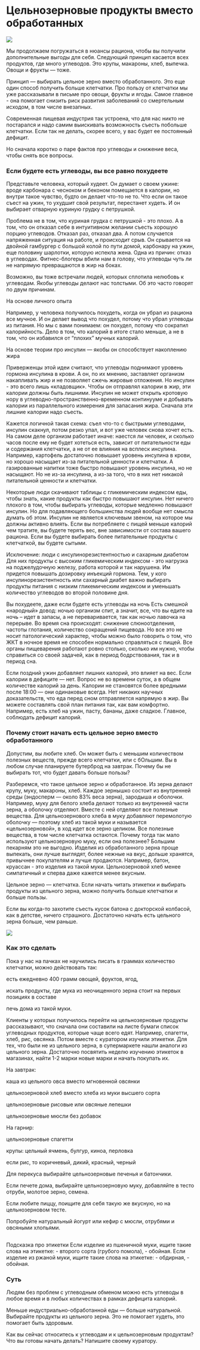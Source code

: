 # Цельнозерновые продукты вместо обработанных

![](https://linen-liver-f97.notion.site/image/https%3A%2F%2Fs3-us-west-2.amazonaws.com%2Fsecure.notion-static.com%2F14782e44-26d7-4c82-9d78-8ae497458301%2F06_MAIN_L.png?table=block&id=ccb0a7ed-1db7-477b-9535-8515dae81d2e&spaceId=8ea0018b-d1ad-4f55-ba3a-ecad6c90e672&width=2000&userId=&cache=v2)

Мы продолжаем погружаться в нюансы рациона, чтобы вы получили дополнительные выгоды для себя. Следующий принцип касается всех продуктов, где много углеводов. Это крупы, макароны, хлеб, выпечка. Овощи и фрукты — тоже.

Принцип — выбирать цельное зерно вместо обработанного. Это еще один способ получить больше клетчатки. Про пользу от клетчатки мы уже рассказывали в письме про овощи, фрукты и ягоды. Самое главное - она помогает снизить риск развития заболеваний со смертельным исходом, в том числе внезапных.

Современная пищевая индустрия так устроена, что для нас никто не постарался и надо самим выискивать возможность съесть побольше клетчатки. Если так не делать, скорее всего, у вас будет ее постоянный дефицит.

Но сначала коротко о паре фактов про углеводы и снижение веса, чтобы снять все вопросы.

### Если будете есть углеводы, вы все равно похудеете

Представьте человека, который худеет. Он думает о своем ужине: вроде карбонара с чесноком и беконом помещается в калории, но внутри такое чувство, будто он делает что-то не то. Что если он такое съест на ужин, то ухудшит свой результат, перестанет худеть. И он выбирает отварную куриную грудку с петрушкой.

Проблема не в том, что куриная грудка с петрушкой - это плохо. А в том, что он отказал себе в интуитивном желании съесть хорошую порцию углеводов. Отказал раз, отказал два. А потом случается напряженная ситуация на работе, и происходит срыв. Он срывается на двойной гамбургер с большой колой по пути домой, карбонару на ужин, еще половину шарлотки, которую испекла жена. Одна из причин: отказ в углеводах. Фитнес-блогеры вбили нам в голову, что углеводы чуть ли не напрямую превращаются в жир на боках.

Возможно, вы тоже встречали людей, которых сплотила нелюбовь к углеводам. Якобы углеводы делают нас толстыми. Об это часто говорят по двум причинам.

На основе личного опыта

Например, у человека получилось похудеть, когда он убрал из рациона все мучное. И он делает вывод что похудел, потому что убрал углеводы из питания. Но мы с вами понимаем: он похудел, потому что сократил калорийность. Дело в том, что калорий в итоге стало меньше, а не в том, что он избавился от “плохих” мучных калорий.

На основе теории про инсулин — якобы он способствует накоплению жира

Приверженцы этой идеи считают, что углеводы поднимают уровень гормона инсулина в крови. А он, по их мнению, заставляет организм накапливать жир и не позволяет сжечь жировые отложения. Но инсулин - это всего лишь «кладовщик». Чтобы он отправлял калории в жир, эти калории должны быть лишними. Инсулин не может открыть кротовую нору в углеводно-пространственно-временном континууме и добывать калории из параллельного измерения для запасания жира. Сначала эти лишние калории надо съесть.

Кажется логичной такая схема: съел что-то с быстрыми углеводами, инсулин скакнул, потом резко упал, и вот уже человек снова хочет есть. На самом деле организм работает иначе: наестся ли человек, и сколько часов после ему не будет хотеться есть, зависит от питательности еды и содержания клетчатки, а не от ее влияния на всплеск инсулина. Например, картофель достаточно повышает уровень инсулина в крови, но хорошо насыщает из-за питательной ценности и клетчатки. А газированные напитки тоже быстро повышают уровень инсулина, но не насыщают. Но не из-за инсулина, а из-за того, что в них нет никакой питательной ценности и клетчатки.

Некоторые люди скачивают таблицы с гликемическим индексом еды, чтобы знать, какие продукты как быстро повышают инсулин. Нет ничего плохого в том, чтобы выбирать углеводы, которые медленно повышают инсулин. Но для подавляющего большинства людей вообще нет смысла думать об этом. Инсулин не является ключевым звеном, на которое мы должны активно влиять. Если вы потребляете с пищей меньше калорий чем тратите, вы будете терять вес, вне зависимости от состава вашего рациона. Если вы будете выбирать более питательные продукты с клетчаткой, вы будете сытыми.

Исключение: люди с инсулинорезистентностью и сахарным диабетом Для них продукты с высоким гликемическим индексом - это нагрузка на поджелудочную железу, работа которой и так нарушена. Им придется повышать дозировку инъекций гормона. Тем, у кого инсулинорезистентность или сахарный диабет важно выбирать продукты питания с низким гликемическим индексом и уменьшать количество углеводов во второй половине дня.

Вы похудеете, даже если будете есть углеводы на ночь Есть смешной «народный» довод: ночью организм спит, а значит, все, что вы едите на ночь – идет в запасы, а не переваривается, так как ночью лавочка на перерыве. Во время сна происходят: снижение слюноотделения, частоты глотания, количество сокращений пищевода. Но все это не носит патологический характер, чтобы можно было говорить о том, что ЖКТ в ночное время не способен нормально справляться с пищей. Все органы пищеварения работают ровно столько, сколько им нужно, чтобы справиться со своей задачей, как в период бодрствования, так и в период сна.

Если поздний ужин добавляет лишних калорий, это влияет на вес. Если калории в дефиците — нет. Вопрос не во времени суток, а в общем количестве калорий за день. Калории не становятся более вредными после 18:00 — они одинаковые всегда. Нет никаких научных доказательств, что еда перед сном отправляется напрямую в жир. Вы можете составлять свой план питания так, как вам комфортно. Например, есть хлеб на ужин, пасту, бананы, даже сладкое. Главное, соблюдать дефицит калорий.

### Почему стоит начать есть цельное зерно вместо обработанного

Допустим, вы любите хлеб. Он может быть с меньшим количеством полезных веществ, прежде всего клетчатки, или с бОльшим. Вы в любом случае планируете бутерброд на завтрак. Почему бы не выбирать тот, что будет давать больше пользы?

Разберемся, что такое цельное зерно и обработанное. Из зерна делают крупу, муку, макароны, хлеб. Каждое зернышко состоит из внутренней среды (эндосперм — около 83% веса зерна), зародыша и оболочки. Например, муку для белого хлеба делают только из внутренней части зерна, а оболочку отделяют. Вместе с ней отделяют все полезные вещества. Для цельнозернового хлеба в муку добавляют перемолотую оболочку — поэтому хлеб из такой муки и называется «цельнозерновой», в ход идет все зерно целиком. Все полезные вещества, в том числе клетчатка остаются. Почему тогда так мало используют цельнозерновую муку, если она полезнее? Большим пекарням это не выгодно. Изделия из обработанного зерна проще выпекать, они лучше выглядят, более нежные на вкус, дольше хранятся, привычнее покупателям и лучше продаются. Например, батон, круассан - это изделия из такой муки. Цельнозерновой хлеб менее симпатичный и сперва даже кажется менее вкусным.

Цельное зерно — клетчатка. Если начать читать этикетки и выбирать продукты из цельного зерна, можно получить больше клетчатки и больше пользы.

Если вы когда-то захотите съесть кусок батона с докторской колбасой, как в детстве, ничего страшного. Достаточно начать есть цельного зерна больше, чем раньше.

![](https://linen-liver-f97.notion.site/image/https%3A%2F%2Fs3-us-west-2.amazonaws.com%2Fsecure.notion-static.com%2F5f164bce-393a-4603-8729-c7db466a144c%2F06_LETTER.png?table=block&id=39c893bf-1a73-4f1e-a52d-da682a991644&spaceId=8ea0018b-d1ad-4f55-ba3a-ecad6c90e672&width=2000&userId=&cache=v2)

### Как это сделать

Пока у нас на пачках не научились писать в граммах количество клетчатки, можно действовать так:

есть ежедневно 400 грамм овощей, фруктов, ягод,

искать продукты, где мука из неочищенного зерна стоит на первых позициях в составе

печь дома из такой муки.

Клиенты у которых получилось перейти на цельнозерновые продукты рассказывают, что сначала они составили на листе бумаги список углеводных продуктов, которые чаще всего едят. Например, спагетти, хлеб, рис, овсянка. Потом вместе с куратором изучили этикетки. Для тех, что были не из цельного зерна, в супермаркете нашли аналоги из цельного зерна. Достаточно посвятить неделю изучению этикеток в магазинах, найти 1-2 марки новые марки и начать покупать их.

На завтрак:

каша из цельного овса вместо мгновенной овсянки

цельнозерновой хлеб вместо хлеба из муки высшего сорта

цельнозерновые рисовые или овсяные лепешки

цельнозерновые мюсли без добавок

На гарнир:

цельнозерновые спагетти

крупы: цельный ячмень, булгур, киноа, перловка

если рис, то коричневый, дикий, красный, черный

Для перекуса выбирайте цельнозерновые печенья и батончики.

Если печете дома, выбирайте цельнозерновую муку, добавляйте в тесто отруби, молотое зерно, семена.

Если любите пиццу, поищите для себя такую же вкусную, но на цельнозерновом тесте.

Попробуйте натуральный йогурт или кефир с мюсли, отрубями и овсяными хлопьями.

![💡](data:image/gif;base64,R0lGODlhAQABAIAAAP///wAAACH5BAEAAAAALAAAAAABAAEAAAICRAEAOw==)

Подсказка про этикетки Если изделие из пшеничной муки, ищите такие слова на этикетке: - второго сорта (грубого помола), - обойная. Если изделие из ржаной муки, ищите такие слова на этикетке: - обдирная, - обойная.

### Суть

Людям без проблем с углеводным обменом можно есть углеводы в любое время и в любых количествах в рамках дефицита калорий.

Меньше индустриально-обработанной еды — больше натуральной. Выбирайте продукты из цельного зерна. Это не помогает худеть, это помогает быть здоровым.

Как вы сейчас относитесь к углеводам и к цельнозерновым продуктам? Что вы готовы начать делать? Напишите своему куратору.